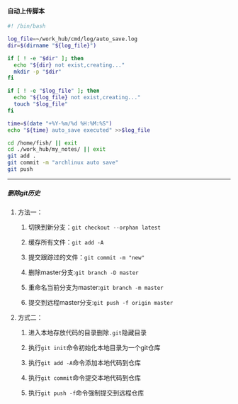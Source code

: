 #### 自动上传脚本

```bash
#! /bin/bash

log_file=~/work_hub/cmd/log/auto_save.log
dir=$(dirname "${log_file}")

if [ ! -e "$dir" ]; then
  echo "${dir} not exist,creating..."
  mkdir -p "$dir"
fi

if [ ! -e "$log_file" ]; then
  echo "${log_file} not exist,creating..."
  touch "$log_file"
fi

time=$(date "+%Y-%m/%d %H:%M:%S")
echo "${time} auto_save executed" >>$log_file

cd /home/fish/ || exit
cd ./work_hub/my_notes/ || exit
git add .
git commit -m "archlinux auto save"
git push
```



---

##### 删除git历史

1. 方法一：

   1. 切换到新分支：`git checkout --orphan latest`
   2. 缓存所有文件：`git add -A`
   3. 提交跟踪过的文件：`git commit -m "new"`

   4. 删除master分支:`git branch -D master`

   5. 重命名当前分支为master:`git branch -m master`

   6. 提交到远程master分支:`git push -f origin master`

2. 方式二：

   1. 进入本地存放代码的目录删除`.git`隐藏目录
   2. 执行`git init`命令初始化本地目录为一个git仓库
   3. 执行`git add -A`命令添加本地代码到仓库

   6. 执行`git commit`命令提交本地代码到仓库
   7. 执行`git push -f`命令强制提交到远程仓库